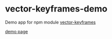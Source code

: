 # vector-keyframes-demo
Demo app for npm module [vector-keyframes](https://www.npmjs.com/package/vector-keyframes)

[demo page](https://jabney.github.io/vector-keyframes-demo/dist/index.html)
